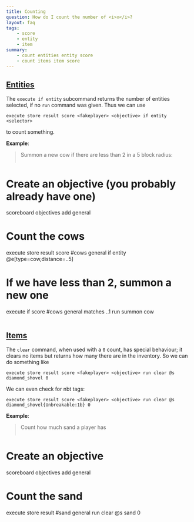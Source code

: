 ```yaml
---
title: Counting
question: How do I count the number of <i>x</i>?
layout: faq
tags:
    - score
    - entity
    - item
summary:
    - count entities entity score
    - count items item score
---
```


## [Entities](#entities)

The `execute if entity` subcommand returns the number of entities selected, if no `run` command was given. Thus we can use
```
execute store result score <fakeplayer> <objective> if entity <selector>
```
to count something.

**Example**:
> Summon a new cow if there are less than 2 in a 5 block radius:
>
> ```
# Create an objective (you probably already have one)
scoreboard objectives add general
# Count the cows
execute store result score #cows general if entity @e[type=cow,distance=..5]
# If we have less than 2, summon a new one
execute if score #cows general matches ..1 run summon cow
> ```

## [Items](#items)

The `clear` command, when used with a `0` count, has special behaviour; it clears no items but returns how many there are in the inventory. So we can do something like
```
execute store result score <fakeplayer> <objective> run clear @s diamond_shovel 0
```
We can even check for nbt tags:
```
execute store result score <fakeplayer> <objective> run clear @s diamond_shovel{Unbreakable:1b} 0
```

**Example**:
> Count how much sand a player has
> ```
# Create an objective
scoreboard objectives add general
# Count the sand
execute store result #sand general run clear @s sand 0
> ```